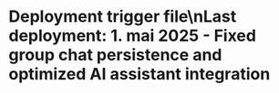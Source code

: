 # Deployment trigger file\nLast deployment: 1. mai 2025 - Fixed group chat persistence and optimized AI assistant integration
